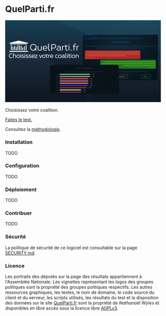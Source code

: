 # QuelParti.fr

![QuelParti.fr](/static/assets/img/banner/banner.png)

Choisissez votre coalition.

[Faites le test.](https://quelparti.fr)

Consultez la [méthodologie](METHODOLOGY.md).

### Installation

TODO

### Configuration

TODO

### Déploiement

TODO

### Contribuer

TODO

### Sécurité

La politique de sécurité de ce logiciel est consultable sur la page [SECURITY.md](SECURITY.md).

### Licence

Les portraits des députés sur la page des résultats appartiennent à l'Assemblée Nationale. Les vignettes représentant les logos des groupes politiques sont la propriété des groupes politiques respectifs.
Les autres ressources graphiques, les textes, le nom de domaine, le code source du client et du serveur, les scripts utilisés, les résultats du test et la disposition des données sur le site [QuelParti.fr](https://quelparti.fr) sont la propriété de *Nathanaël Wyles* et disponibles en libre accès sous la licence libre [AGPLv3](LICENSE).

